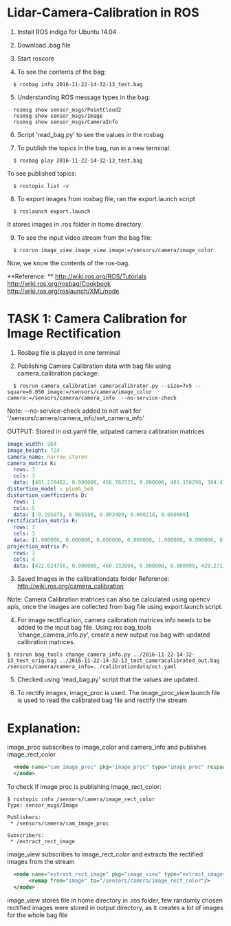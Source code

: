 # Lidar-Camera-Calibration in ROS

1. Install ROS indigo for Ubuntu 14.04

2. Download .bag file 

3. Start roscore 

4. To see the contents of the bag:
```shell
  $ rosbag info 2016-11-22-14-32-13_test.bag 
```

5. Understanding ROS message types in the bag:
```shell
  rosmsg show sensor_msgs/PointCloud2
  rosmsg show sensor_msgs/Image
  rosmsg show sensor_msgs/CameraInfo
```

6. Script 'read_bag.py' to see the values in the rosbag

7. To publish the topics in the bag, run in a new terminal:
```shell
  $ rosbag play 2016-11-22-14-32-13_test.bag
```

  To see published topics:
```shell
  $ rostopic list -v
```

8. To export images from rosbag file, ran the export.launch script
```shell
  $ roslaunch export.launch
```
  It stores images in .ros folder in home directory

9. To see the input video stream from the bag file:
```shell
  $ rosrun image_view image_view image:=/sensors/camera/image_color
```

Now, we know the contents of the ros-bag.


**Reference: ** 
http://wiki.ros.org/ROS/Tutorials
http://wiki.ros.org/rosbag/Cookbook
http://wiki.ros.org/roslaunch/XML/node


# TASK 1: Camera Calibration for Image Rectification


1. Rosbag file is played in one terminal 

2. Publishing Camera Calibration data with bag file using camera_calibration package:
```shell
  $ rosrun camera_calibration cameracalibrator.py --size=7x5 --square=0.050 image:=/sensors/camera/image_color camera:=/sensors/camera/camera_info  --no-service-check
```
Note: --no-service-check added to not wait for '/sensors/camera/camera_info/set_camera_info' 
 

OUTPUT: Stored in ost.yaml file, udpated camera calibration matrices

```yaml
image_width: 964
image_height: 724
camera_name: narrow_stereo
camera_matrix K:
  rows: 3
  cols: 3
  data: [481.228482, 0.000000, 456.782531, 0.000000, 481.158298, 364.412635, 0.000000, 0.000000, 1.000000]
distortion_model : plumb_bob
distortion_coefficients D:
  rows: 1
  cols: 5
  data: [-0.195875, 0.065588, 0.003400, 0.000218, 0.000000]
rectification_matrix R:
  rows: 3
  cols: 3
  data: [1.000000, 0.000000, 0.000000, 0.000000, 1.000000, 0.000000, 0.000000, 0.000000, 1.000000]
projection_matrix P:
  rows: 3
  cols: 4
  data: [422.024750, 0.000000, 460.332694, 0.000000, 0.000000, 429.271149, 368.531509, 0.000000, 0.000000, 0.000000, 1.000000, 0.000000]
```

3. Saved Images in the calibrationdata folder
Reference: http://wiki.ros.org/camera_calibration

Note: Camera Calibration matrices can also be calculated using opencv apis, once the images are collected from bag file using export.launch script.

4. For image rectification, camera calibration matrices info needs to be added to the input bag file. Using ros bag_tools 'change_camera_info.py', create a new output ros bag with updated calibration matrices.

```shell
$ rosrun bag_tools change_camera_info.py ../2016-11-22-14-32-13_test_orig.bag ../2016-11-22-14-32-13_test_cameracalibrated_out.bag /sensors/camera/camera_info=../calibrationdata/ost.yaml
```

5. Checked using 'read_bag.py' script that the values are updated.

6. To rectify images, image_proc is used. The image_proc_view.launch file is used to read the calibrated bag file and rectify the stream

# Explanation:

image_proc subscribes to image_color and camera_info and publishes image_rect_color

```xml
  <node name="cam_image_proc" pkg="image_proc" type="image_proc" respawn="false" ns="/sensors/camera">
  </node>
```

To check if image proc is publishing image_rect_color:

```shell
$ rostopic info /sensors/camera/image_rect_color
Type: sensor_msgs/Image

Publishers: 
 * /sensors/camera/cam_image_proc 

Subscribers: 
 * /extract_rect_image 
```
image_view subscribes to image_rect_color and extracts the rectified images from the stream
```xml
  <node name="extract_rect_image" pkg="image_view" type="extract_images" respawn="false" required="true" output="screen" cwd="ROS_HOME">
       <remap from="image" to="/sensors/camera/image_rect_color"/>
  </node>
```
image_view stores file in home directory in .ros folder, few randomly chosen rectified images were stored in output directory, as it creates a lot of images for the whole bag file



